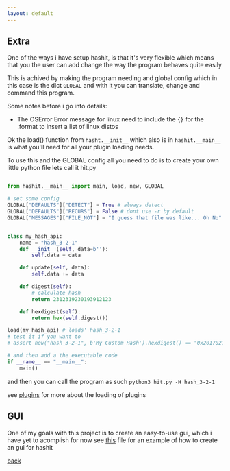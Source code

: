 ```yaml
---
layout: default
---
```


## Extra

One of the ways i have setup hashit, is that it's very flexible which means
that you the user can add change the way the program behaves quite easily

This is achived by making the program needing and global config which in this case
is the dict ```GLOBAL``` and with it you can translate, change and command this program.

Some notes before i go into details:
- The OSError Error message for linux need to include the ```{}``` for the .format to insert a list of linux distos

Ok the load() function from ```hasht.__init__``` which also is in ```hashit.__main__``` is what you'll need
for all your plugin loading needs.

To use this and the GLOBAL config all you need to do is to create your own little python file
lets call it hit.py

```py

from hashit.__main__ import main, load, new, GLOBAL

# set some config
GLOBAL["DEFAULTS"]["DETECT"] = True # always detect
GLOBAL["DEFAULTS"]["RECURS"] = False # dont use -r by default
GLOBAL["MESSAGES"]["FILE_NOT"] = "I guess that file was like... Oh No" # insert sarcatic error-messages


class my_hash_api:
    name = "hash_3-2-1"
    def __init__(self, data=b''):
        self.data = data

    def update(self, data):
        self.data += data

    def digest(self):
        # calculate hash
        return 2312319230193912123

    def hexdigest(self):
        return hex(self.digest())

load(my_hash_api) # loads' hash_3-2-1
# test it if you want to
# assert new("hash_3-2-1", b'My Custom Hash').hexdigest() == "0x20170216b303493b"

# and then add a the executable code
if __name__ == "__main__":
    main()
```
and then you can call the program as such
```python3 hit.py -H hash_3-2-1```

see [plugins](plugins.md) for more about the loading of plugins

## GUI
[](#gui)

One of my goals with this project is to create an easy-to-use gui, which i have yet to acomplish
for now see [this](../tests/spec/gui.py) file for an example of how to create an gui for hashit

[back](README.md)
